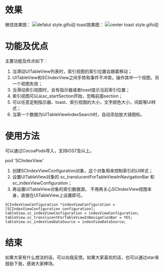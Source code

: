 # 效果
微信效果图：
![defalut style.gifo动](https://github.com/TalkingJourney/SCIndexView/blob/master/SCIndexViewDemo/Snapshots/demo_default.gif)
toast效果图：
![center toast style.gifo动](https://github.com/TalkingJourney/SCIndexView/blob/master/SCIndexViewDemo/Snapshots/demo_center_toast.gif)

# 功能及优点
主要功能及优点如下：
1. 当滑动UITableView列表时，索引视图的索引位置会跟着移动；
2. UITableView和SCIndexView之间手势和事件不冲突，操作其中一个视图，另一个视图失效；
3. 当滑动索引视图时，会有指示器或者toast提示当前索引位置；
4. 索引视图可以从sc_startSection开始，忽略前面section；
5. 可以任意定制指示器、toast、索引视图的大小，文字颜色大小，间距等UI样式；
6. 当第一个数据为UITableViewIndexSearch时，自动添加放大镜图标。

# 使用方法
可以通过CocoaPods导入，支持iOS7及以上。

pod 'SCIndexView'

1. 创建SCIndexViewConfiguration对象，这个对象用来控制索引的UI样式；
2. 设置UITableView对象的 sc_translucentForTableViewInNavigationBar 和 sc_indexViewConfiguration；
3. 再设置UITableView对象的索引数据源。
不用再关心SCIndexView视图本身，直接在UITableView上设置即可。

```
SCIndexViewConfiguration *indexViewConfiguration = [SCIndexViewConfiguration configuration];
tableView.sc_indexViewConfiguration = indexViewConfiguration;
tableView.sc_translucentForTableViewInNavigationBar = YES;
tableView.sc_indexViewDataSource = indexViewDataSource;
```

# 结束
如果大家有什么想法的话，可以向我反馈。如果大家喜欢的话，也可以通过star来鼓励下我，感谢大家捧场。
